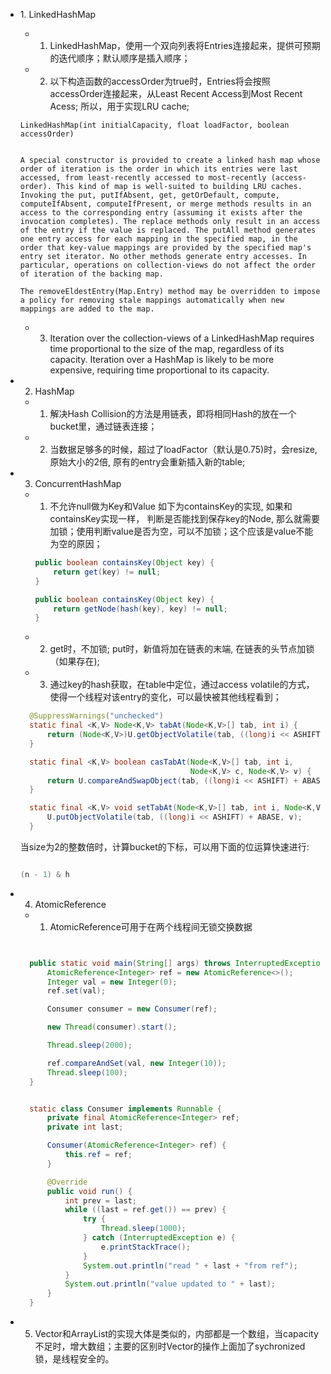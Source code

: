 * 1\. LinkedHashMap
  * 1. LinkedHashMap，使用一个双向列表将Entries连接起来，提供可预期的迭代顺序；默认顺序是插入顺序；
  * 2. 以下构造函数的accessOrder为true时，Entries将会按照accessOrder连接起来，从Least Recent Access到Most Recent Acess; 所以，用于实现LRU cache;

  ```
  LinkedHashMap(int initialCapacity, float loadFactor, boolean accessOrder)

  ```

  ```

  A special constructor is provided to create a linked hash map whose order of iteration is the order in which its entries were last accessed, from least-recently accessed to most-recently (access-order). This kind of map is well-suited to building LRU caches. Invoking the put, putIfAbsent, get, getOrDefault, compute, computeIfAbsent, computeIfPresent, or merge methods results in an access to the corresponding entry (assuming it exists after the invocation completes). The replace methods only result in an access of the entry if the value is replaced. The putAll method generates one entry access for each mapping in the specified map, in the order that key-value mappings are provided by the specified map's entry set iterator. No other methods generate entry accesses. In particular, operations on collection-views do not affect the order of iteration of the backing map.

  The removeEldestEntry(Map.Entry) method may be overridden to impose a policy for removing stale mappings automatically when new mappings are added to the map.

  ```

   * 3. Iteration over the collection-views of a LinkedHashMap requires time proportional to the size of the map, regardless of its capacity. Iteration over a HashMap is likely to be more expensive, requiring time proportional to its capacity.

* 2. HashMap
  * 1. 解决Hash Collision的方法是用链表，即将相同Hash的放在一个bucket里，通过链表连接；
  * 2. 当数据足够多的时候，超过了loadFactor（默认是0.75)时，会resize, 原始大小的2倍, 原有的entry会重新插入新的table;

* 3. ConcurrentHashMap
  * 1. 不允许null做为Key和Value
    如下为containsKey的实现, 如果和containsKey实现一样， 判断是否能找到保存key的Node, 那么就需要加锁；使用判断value是否为空，可以不加锁；这个应该是value不能为空的原因；

    ```Java
    public boolean containsKey(Object key) {
        return get(key) != null;
    }
    ```
    ```Java
    public boolean containsKey(Object key) {
        return getNode(hash(key), key) != null;
    }

    ```
  * 2. get时，不加锁; put时，新值将加在链表的末端, 在链表的头节点加锁（如果存在);
  * 3. 通过key的hash获取，在table中定位，通过access volatile的方式，使得一个线程对该entry的变化，可以最快被其他线程看到；

  ```Java
    @SuppressWarnings("unchecked")
    static final <K,V> Node<K,V> tabAt(Node<K,V>[] tab, int i) {
        return (Node<K,V>)U.getObjectVolatile(tab, ((long)i << ASHIFT) + ABASE);
    }

    static final <K,V> boolean casTabAt(Node<K,V>[] tab, int i,
                                        Node<K,V> c, Node<K,V> v) {
        return U.compareAndSwapObject(tab, ((long)i << ASHIFT) + ABASE, c, v);
    }

    static final <K,V> void setTabAt(Node<K,V>[] tab, int i, Node<K,V> v) {
        U.putObjectVolatile(tab, ((long)i << ASHIFT) + ABASE, v);
    }

  ```

  当size为2的整数倍时，计算bucket的下标，可以用下面的位运算快速进行:

  ```Java

  (n - 1) & h

  ```

* 4. AtomicReference
  * 1. AtomicReference可用于在两个线程间无锁交换数据
  ```Java


    public static void main(String[] args) throws InterruptedException {
        AtomicReference<Integer> ref = new AtomicReference<>();
        Integer val = new Integer(0);
        ref.set(val);

        Consumer consumer = new Consumer(ref);

        new Thread(consumer).start();

        Thread.sleep(2000);

        ref.compareAndSet(val, new Integer(10));
        Thread.sleep(100);
    }


    static class Consumer implements Runnable {
        private final AtomicReference<Integer> ref;
        private int last;

        Consumer(AtomicReference<Integer> ref) {
            this.ref = ref;
        }

        @Override
        public void run() {
            int prev = last;
            while ((last = ref.get()) == prev) {
                try {
                    Thread.sleep(1000);
                } catch (InterruptedException e) {
                    e.printStackTrace();
                }
                System.out.println("read " + last + "from ref");
            }
            System.out.println("value updated to " + last);
        }
    }

  ```
  
* 5. Vector和ArrayList的实现大体是类似的，内部都是一个数组，当capacity不足时，增大数组；主要的区别时Vector的操作上面加了sychronized锁，是线程安全的。